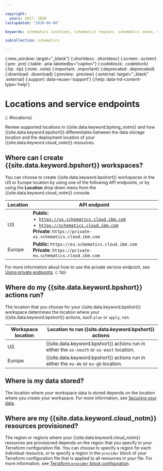```yaml
---

copyright:
  years: 2017, 2020
lastupdated: "2020-06-08"

keywords: schematics locations, schematics regions, schematics zones, schematics endpoints, schematics service endpoints

subcollection: schematics

---
```


{:new_window: target="_blank"}
{:shortdesc: .shortdesc}
{:screen: .screen}
{:pre: .pre}
{:table: .aria-labeledby="caption"}
{:codeblock: .codeblock}
{:tip: .tip}
{:note: .note}
{:important: .important}
{:deprecated: .deprecated}
{:download: .download}
{:preview: .preview}
{:external: target="_blank" .external}
{:support: data-reuse='support'}
{:help: data-hd-content-type='help'}

# Locations and service endpoints
{: #locations}

Review supported locations in {{site.data.keyword.bplong_notm}} and how {{site.data.keyword.bpshort}} differentiates between the data storage location and the deployment location of your {{site.data.keyword.cloud_notm}} resources.

## Where can I create {{site.data.keyword.bpshort}} workspaces?
You can choose to create {{site.data.keyword.bpshort}} workspaces in the US or Europe location by using one of the following API endpoints, or by using the **Location** drop down menu from the {{site.data.keyword.cloud_notm}} console.

|Location| API endpoint|
|------------|----------------|
|US|**Public**: <ul style="margin:0px 0px 0px 20px; padding:0px"><li style="margin:0px; padding:0px"><code>https://us.schematics.cloud.ibm.com</code></li><li style="margin:0px; padding:0px"><code>https://schematics.cloud.ibm.com</code></li></ul> **Private**: `https://private-us.schematics.cloud.ibm.com`| 
|Europe|**Public:** `https://eu.schematics.cloud.ibm.com` </br> **Private**: `https://private-eu.schematics.cloud.ibm.com`| 

For more information about how to use the private service endpoint, see [Using private endpoints](/docs/schematics?topic=schematics-private-endpoints). 
{: tip}

## Where do my {{site.data.keyword.bpshort}} actions run?

The location that you choose for your {{site.data.keyword.bpshort}} workspace determines the location where your {{site.data.keyword.bpshort}} actions, such `plan` or `apply`, run. 

|Workspace location |Location to run {{site.data.keyword.bpshort}} actions|
|------------|----------------|
|US|{{site.data.keyword.bpshort}} actions run in either the `us-south` or `us-east` location.|
|Europe|{{site.data.keyword.bpshort}} actions run in either the `eu-de` or `eu-gb` location.|

## Where is my data stored?

The location where your workspace data is stored depends on the location where you create your workspace. For more information, see [Securing your data](/docs/schematics?topic=schematics-secure-data). 

## Where are my {{site.data.keyword.cloud_notm}} resources provisioned?

The region or regions where your {{site.data.keyword.cloud_notm}} resources are provisioned depends on the region that you specify in your Terraform configuration file. You can choose to specify a region for each individual resource, or to specify a region in the `provider` block of your Terraform configuration file that is applied to all resources in your file. For more information, see [Terraform `provider` block configuration](/docs/terraform?topic=terraform-provider-reference). 

